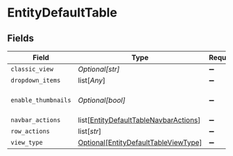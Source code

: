# EntityDefaultTable


## Fields

| Field                                                                                           | Type                                                                                            | Required                                                                                        | Description                                                                                     |
| ----------------------------------------------------------------------------------------------- | ----------------------------------------------------------------------------------------------- | ----------------------------------------------------------------------------------------------- | ----------------------------------------------------------------------------------------------- |
| `classic_view`                                                                                  | *Optional[str]*                                                                                 | :heavy_minus_sign:                                                                              | N/A                                                                                             |
| `dropdown_items`                                                                                | list[*Any*]                                                                                     | :heavy_minus_sign:                                                                              | N/A                                                                                             |
| `enable_thumbnails`                                                                             | *Optional[bool]*                                                                                | :heavy_minus_sign:                                                                              | Enable the thumbnail column                                                                     |
| `navbar_actions`                                                                                | list[[EntityDefaultTableNavbarActions](../../models/shared/entitydefaulttablenavbaractions.md)] | :heavy_minus_sign:                                                                              | N/A                                                                                             |
| `row_actions`                                                                                   | list[*str*]                                                                                     | :heavy_minus_sign:                                                                              | N/A                                                                                             |
| `view_type`                                                                                     | [Optional[EntityDefaultTableViewType]](../../models/shared/entitydefaulttableviewtype.md)       | :heavy_minus_sign:                                                                              | N/A                                                                                             |
